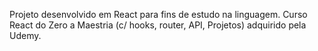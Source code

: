 Projeto desenvolvido em React para fins de estudo na linguagem.
Curso React do Zero a Maestria (c/ hooks, router, API, Projetos)
adquirido pela Udemy.
